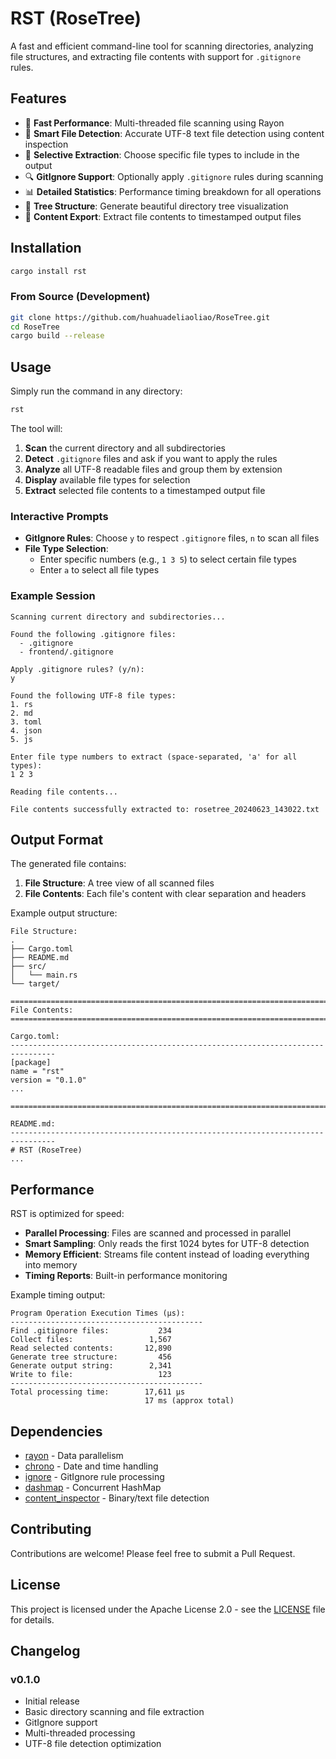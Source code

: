 # RST (RoseTree)

A fast and efficient command-line tool for scanning directories, analyzing file structures, and extracting file contents with support for `.gitignore` rules.

## Features

- 🚀 **Fast Performance**: Multi-threaded file scanning using Rayon
- 📁 **Smart File Detection**: Accurate UTF-8 text file detection using content inspection
- 🎯 **Selective Extraction**: Choose specific file types to include in the output
- 🔍 **GitIgnore Support**: Optionally apply `.gitignore` rules during scanning
- 📊 **Detailed Statistics**: Performance timing breakdown for all operations
- 🌳 **Tree Structure**: Generate beautiful directory tree visualization
- 📝 **Content Export**: Extract file contents to timestamped output files

## Installation

```bash
cargo install rst
```

### From Source (Development)

```bash
git clone https://github.com/huahuadeliaoliao/RoseTree.git
cd RoseTree
cargo build --release
```

## Usage

Simply run the command in any directory:

```bash
rst
```

The tool will:

1. **Scan** the current directory and all subdirectories
2. **Detect** `.gitignore` files and ask if you want to apply the rules
3. **Analyze** all UTF-8 readable files and group them by extension
4. **Display** available file types for selection
5. **Extract** selected file contents to a timestamped output file

### Interactive Prompts

- **GitIgnore Rules**: Choose `y` to respect `.gitignore` files, `n` to scan all files
- **File Type Selection**: 
  - Enter specific numbers (e.g., `1 3 5`) to select certain file types
  - Enter `a` to select all file types

### Example Session

```
Scanning current directory and subdirectories...

Found the following .gitignore files:
  - .gitignore
  - frontend/.gitignore

Apply .gitignore rules? (y/n):
y

Found the following UTF-8 file types:
1. rs
2. md
3. toml
4. json
5. js

Enter file type numbers to extract (space-separated, 'a' for all types):
1 2 3

Reading file contents...

File contents successfully extracted to: rosetree_20240623_143022.txt
```

## Output Format

The generated file contains:

1. **File Structure**: A tree view of all scanned files
2. **File Contents**: Each file's content with clear separation and headers

Example output structure:
```
File Structure:
.
├── Cargo.toml
├── README.md
├── src/
│   └── main.rs
└── target/

================================================================================
File Contents:
================================================================================

Cargo.toml:
--------------------------------------------------------------------------------
[package]
name = "rst"
version = "0.1.0"
...

================================================================================

README.md:
--------------------------------------------------------------------------------
# RST (RoseTree)
...
```

## Performance

RST is optimized for speed:

- **Parallel Processing**: Files are scanned and processed in parallel
- **Smart Sampling**: Only reads the first 1024 bytes for UTF-8 detection
- **Memory Efficient**: Streams file content instead of loading everything into memory
- **Timing Reports**: Built-in performance monitoring

Example timing output:
```
Program Operation Execution Times (µs):
-------------------------------------------
Find .gitignore files:           234
Collect files:                 1,567
Read selected contents:       12,890
Generate tree structure:         456
Generate output string:        2,341
Write to file:                   123
-------------------------------------------
Total processing time:        17,611 µs
                              17 ms (approx total)
```

## Dependencies

- [rayon](https://crates.io/crates/rayon) - Data parallelism
- [chrono](https://crates.io/crates/chrono) - Date and time handling
- [ignore](https://crates.io/crates/ignore) - GitIgnore rule processing
- [dashmap](https://crates.io/crates/dashmap) - Concurrent HashMap
- [content_inspector](https://crates.io/crates/content_inspector) - Binary/text file detection

## Contributing

Contributions are welcome! Please feel free to submit a Pull Request.

## License

This project is licensed under the Apache License 2.0 - see the [LICENSE](LICENSE) file for details.

## Changelog

### v0.1.0
- Initial release
- Basic directory scanning and file extraction
- GitIgnore support
- Multi-threaded processing
- UTF-8 file detection optimization